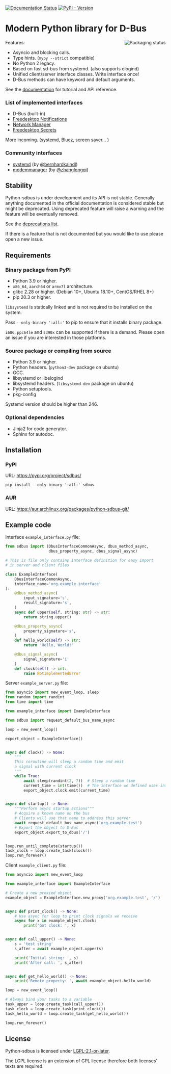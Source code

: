 [![Documentation Status](https://readthedocs.org/projects/python-sdbus/badge/?version=latest)](https://python-sdbus.readthedocs.io/en/latest/?badge=latest)
[![PyPI - Version](https://img.shields.io/pypi/v/sdbus)](https://pypi.org/project/sdbus/)

# Modern Python library for D-Bus

<a href="https://repology.org/project/python:sdbus/versions">
    <img src="https://repology.org/badge/vertical-allrepos/python:sdbus.svg" alt="Packaging status" align="right">
</a>

Features:

* Asyncio and blocking calls.
* Type hints. (`mypy --strict` compatible)
* No Python 2 legacy.
* Based on fast sd-bus from systemd. (also supports elogind)
* Unified client/server interface classes. Write interface once!
* D-Bus methods can have keyword and default arguments.

See the
[documentation](https://python-sdbus.readthedocs.io/en/latest/index.html)
for tutorial and API reference.

### List of implemented interfaces

* D-Bus (built-in)
* [Freedesktop Notifications](https://github.com/python-sdbus/python-sdbus-notifications)
* [Network Manager](https://github.com/python-sdbus/python-sdbus-networkmanager)
* [Freedesktop Secrets](https://github.com/python-sdbus/python-sdbus-secrets)

More incoming. (systemd, Bluez, screen saver... )

### Community interfaces

* [systemd](https://github.com/bernhardkaindl/python-sdbus-systemd) (by [@bernhardkaindl](https://github.com/bernhardkaindl))
* [modemmanager](https://github.com/zhanglongqi/python-sdbus-modemmanager) (by [@zhanglongqi](https://github.com/zhanglongqi))

## Stability

Python-sdbus is under development and its API is not stable. Generally
anything documented in the official documentation is considered
stable but might be deprecated. Using deprecated feature will
raise a warning and the feature will be eventually removed.

See the [deprecations list](DEPRECATIONS.md).

If there is a feature that is not documented but you would like to use
please open a new issue.

## Requirements

### Binary package from PyPI

* Python 3.9 or higher.
* `x86_64`, `aarch64` or `armv7l` architecture.
* glibc 2.28 or higher. (Debian 10+, Ubuntu 18.10+, CentOS/RHEL 8+)
* pip 20.3 or higher.

`libsystemd` is statically linked and is not required to be installed
on the system.

Pass `--only-binary ':all:'` to pip to ensure that it
installs binary package.

`i686`, `ppc64le` and `s390x` can be supported if there is a
demand. Please open an issue if you are interested in those
platforms.

### Source package or compiling from source

* Python 3.9 or higher.
* Python headers. (`python3-dev` package on ubuntu)
* GCC.
* libsystemd or libelogind
* libsystemd headers. (`libsystemd-dev` package on ubuntu)
* Python setuptools.
* pkg-config

Systemd version should be higher than 246.

### Optional dependencies

* Jinja2 for code generator.
* Sphinx for autodoc.

## Installation

### PyPI

URL: https://pypi.org/project/sdbus/

`pip install --only-binary ':all:' sdbus`

### AUR

URL: https://aur.archlinux.org/packages/python-sdbus-git/

## Example code

Interface `example_interface.py` file:

```python
from sdbus import (DbusInterfaceCommonAsync, dbus_method_async,
                   dbus_property_async, dbus_signal_async)

# This is file only contains interface definition for easy import
# in server and client files

class ExampleInterface(
    DbusInterfaceCommonAsync,
    interface_name='org.example.interface'
):
    @dbus_method_async(
        input_signature='s',
        result_signature='s',
    )
    async def upper(self, string: str) -> str:
        return string.upper()

    @dbus_property_async(
        property_signature='s',
    )
    def hello_world(self) -> str:
        return 'Hello, World!'

    @dbus_signal_async(
        signal_signature='i'
    )
    def clock(self) -> int:
        raise NotImplementedError
```

Server `example_server.py` file:

```python
from asyncio import new_event_loop, sleep
from random import randint
from time import time

from example_interface import ExampleInterface

from sdbus import request_default_bus_name_async

loop = new_event_loop()

export_object = ExampleInterface()


async def clock() -> None:
    """
    This coroutine will sleep a random time and emit
    a signal with current clock
    """
    while True:
        await sleep(randint(2, 7))  # Sleep a random time
        current_time = int(time())  # The interface we defined uses integers
        export_object.clock.emit(current_time)


async def startup() -> None:
    """Perform async startup actions"""
    # Acquire a known name on the bus
    # Clients will use that name to address this server
    await request_default_bus_name_async('org.example.test')
    # Export the object to D-Bus
    export_object.export_to_dbus('/')


loop.run_until_complete(startup())
task_clock = loop.create_task(clock())
loop.run_forever()
```

Client `example_client.py` file:

```python
from asyncio import new_event_loop

from example_interface import ExampleInterface

# Create a new proxied object
example_object = ExampleInterface.new_proxy('org.example.test', '/')


async def print_clock() -> None:
    # Use async for loop to print clock signals we receive
    async for x in example_object.clock:
        print('Got clock: ', x)


async def call_upper() -> None:
    s = 'test string'
    s_after = await example_object.upper(s)

    print('Initial string: ', s)
    print('After call: ', s_after)


async def get_hello_world() -> None:
    print('Remote property: ', await example_object.hello_world)

loop = new_event_loop()

# Always bind your tasks to a variable
task_upper = loop.create_task(call_upper())
task_clock = loop.create_task(print_clock())
task_hello_world = loop.create_task(get_hello_world())

loop.run_forever()
```

## License

Python-sdbus is licensed under [LGPL-2.1-or-later](https://spdx.org/licenses/LGPL-2.1-or-later.html).

The LGPL license is an extension of GPL license therefore both licenses' texts are required.
